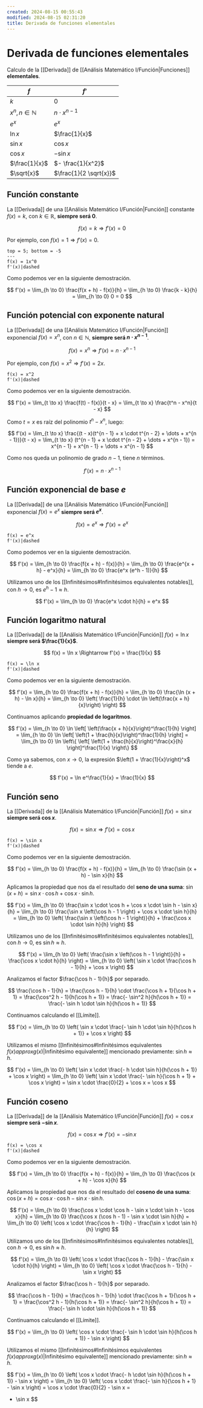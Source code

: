 ```yaml
---
created: 2024-08-15 00:55:43
modified: 2024-08-15 02:31:20
title: Derivada de funciones elementales
---
```


# Derivada de funciones elementales

Calculo de la [[Derivada]] de [[Análisis Matemático I/Función|Funciones]] **elementales**.

| $f$                     | $f'$                   |
| ----------------------- | ---------------------- |
| $k$                     | $0$                    |
| $x^n, n \in \mathbb{N}$ | $n \cdot x^{n - 1}$    |
| $e^x$                   | $e^x$                  |
| $\ln x$                 | $\frac{1}{x}$          |
| $\sin x$                | $\cos x$               |
| $\cos x$                | $- \sin x$             |
| $\frac{1}{x}$           | $- \frac{1}{x^2}$      |
| $\sqrt{x}$              | $\frac{1}{2 \sqrt{x}}$ |

## Función constante

La [[Derivada]] de una [[Análisis Matemático I/Función|Función]] constante $f(x) = k$, con $k \in \mathbb{R}$, **siempre será $0$**.

$$
f(x) = k \Rightarrow f'(x) = 0
$$

Por ejemplo, con $f(x) = 1 \Rightarrow f'(x) = 0$.

```desmos-graph
top = 5; bottom = -5
---
f(x) = 1x^0
f'(x)|dashed
```

Como podemos ver en la siguiente demostración.

$$
f'(x) =
\lim_{h \to 0} \frac{f(x + h) - f(x)}{h} =
\lim_{h \to 0} \frac{k - k}{h} =
\lim_{h \to 0} 0 =
0
$$

## Función potencial con exponente natural

La [[Derivada]] de una [[Análisis Matemático I/Función|Función]] exponencial $f(x) = x^n$, con $n \in \mathbb{N}$, **siempre será $n \cdot x^{n - 1}$**.

$$
f(x) = x^n \Rightarrow f'(x) = n \cdot x^{n - 1}
$$

Por ejemplo, con $f(x) = x^2 \Rightarrow f'(x) = 2x$.

```desmos-graph
f(x) = x^2
f'(x)|dashed
```

Como podemos ver en la siguiente demostración.

$$
f'(x) =
\lim_{t \to x} \frac{f(t) - f(x)}{t - x} =
\lim_{t \to x} \frac{t^n - x^n}{t - x}
$$

Como $t = x$ es raíz del polinomio $t^n - x^n$, luego:

$$
f'(x) =
\lim_{t \to x} \frac{(t - x)(t^{n - 1} + x \cdot t^{n - 2} + \dots + x^{n - 1})}{t - x} =
\lim_{t \to x} (t^{n - 1} + x \cdot t^{n - 2} + \dots + x^{n - 1}) =
x^{n - 1} + x^{n - 1} + \dots + x^{n - 1}
$$

Como nos queda un polinomio de grado $n - 1$, tiene $n$ términos.

$$
f'(x) = n \cdot x^{n - 1}
$$

## Función exponencial de base $e$

La [[Derivada]] de una [[Análisis Matemático I/Función|Función]] exponencial $f(x) = e^x$ **siempre será $e^x$**.

$$
f(x) = e^x \Rightarrow f'(x) = e^x
$$

```desmos-graph
f(x) = e^x
f'(x)|dashed
```

Como podemos ver en la siguiente demostración.

$$
f'(x) =
\lim_{h \to 0} \frac{f(x + h) - f(x)}{h} =
\lim_{h \to 0} \frac{e^{x + h} - e^x}{h} =
\lim_{h \to 0} \frac{e^x (e^h - 1)}{h}
$$

Utilizamos uno de los [[Infinitésimos#Infinitésimos equivalentes notables]], con $h \to 0$, es $e^h - 1 \approx h$.

$$
f'(x) =
\lim_{h \to 0} \frac{e^x \cdot h}{h} =
e^x
$$

## Función logaritmo natural

La [[Derivada]] de la [[Análisis Matemático I/Función|Función]] $f(x) = \ln x$ **siempre será $\frac{1}{x}$**.

$$
f(x) = \ln x \Rightarrow f'(x) = \frac{1}{x}
$$

```desmos-graph
f(x) = \ln x
f'(x)|dashed
```

Como podemos ver en la siguiente demostración.

$$
f'(x) =
\lim_{h \to 0} \frac{f(x + h) - f(x)}{h} =
\lim_{h \to 0} \frac{\ln (x + h) - \ln x}{h} =
\lim_{h \to 0} \left( \frac{1}{h} \cdot \ln \left(\frac{x + h}{x}\right) \right)
$$

Continuamos aplicando **propiedad de logaritmos**.

$$
f'(x) =
\lim_{h \to 0} \ln \left[ \left(\frac{x + h}{x}\right)^\frac{1}{h} \right] =
\lim_{h \to 0} \ln \left[ \left(1 + \frac{h}{x}\right)^\frac{1}{h} \right] =
\lim_{h \to 0} \ln \left\{ \left[ \left(1 + \frac{h}{x}\right)^\frac{x}{h} \right]^\frac{1}{x} \right\}
$$

Como ya sabemos, con $x \to 0$, la expresión $\left(1 + \frac{1}{x}\right)^x$ tiende a $e$.

$$
f'(x) =
\ln e^\frac{1}{x} =
\frac{1}{x}
$$

## Función seno

La [[Derivada]] de la [[Análisis Matemático I/Función|Función]] $f(x) = \sin x$ **siempre será $\cos x$**.

$$
f(x) = \sin x \Rightarrow f'(x) = \cos x
$$

```desmos-graph
f(x) = \sin x
f'(x)|dashed
```

Como podemos ver en la siguiente demostración.

$$
f'(x) =
\lim_{h \to 0} \frac{f(x + h) - f(x)}{h} =
\lim_{h \to 0} \frac{\sin (x + h) - \sin x}{h}
$$

Aplicamos la propiedad que nos da el resultado del **seno de una suma**: $\sin (x + h) = \sin x \cdot \cos h + \cos x \cdot \sin h$.

$$
f'(x) =
\lim_{h \to 0} \frac{\sin x \cdot \cos h + \cos x \cdot \sin h - \sin x}{h} =
\lim_{h \to 0} \frac{\sin x \left(\cos h - 1 \right) + \cos x \cdot \sin h}{h} =
\lim_{h \to 0} \left( \frac{\sin x \left(\cos h - 1 \right)}{h} + \frac{\cos x \cdot \sin h}{h} \right)
$$

Utilizamos uno de los [[Infinitésimos#Infinitésimos equivalentes notables]], con $h \to 0$, es $\sin h \approx h$.

$$
f'(x) =
\lim_{h \to 0} \left( \frac{\sin x \left(\cos h - 1 \right)}{h} + \frac{\cos x \cdot h}{h} \right) =
\lim_{h \to 0} \left( \sin x \cdot \frac{\cos h - 1}{h} + \cos x \right)
$$

Analizamos el factor $\frac{\cos h - 1}{h}$ por separado.

$$
\frac{\cos h - 1}{h} =
\frac{\cos h - 1}{h} \cdot \frac{\cos h + 1}{\cos h + 1} =
\frac{\cos^2 h - 1}{h(\cos h + 1)} =
\frac{- \sin^2 h}{h(\cos h + 1)} =
\frac{- \sin h \cdot \sin h}{h(\cos h + 1)}
$$

Continuamos calculando el [[Límite]].

$$
f'(x) =
\lim_{h \to 0} \left( \sin x \cdot \frac{- \sin h \cdot \sin h}{h(\cos h + 1)} + \cos x \right)
$$

Utilizamos el mismo [[Infinitésimos#Infinitésimos equivalentes $f(x) approx g(x)$|Infinitésimo equivalente]] mencionado previamente: $\sin h \approx h$.

$$
f'(x) =
\lim_{h \to 0} \left( \sin x \cdot \frac{- h \cdot \sin h}{h(\cos h + 1)} + \cos x \right) =
\lim_{h \to 0} \left( \sin x \cdot \frac{- \sin h}{\cos h + 1} + \cos x \right) =
\sin x \cdot \frac{0}{2} + \cos x =
\cos x
$$

## Función coseno

La [[Derivada]] de la [[Análisis Matemático I/Función|Función]] $f(x) = \cos x$ **siempre será $- \sin x$**.

$$
f(x) = \cos x \Rightarrow f'(x) = - \sin x
$$

```desmos-graph
f(x) = \cos x
f'(x)|dashed
```

Como podemos ver en la siguiente demostración.

$$
f'(x) =
\lim_{h \to 0} \frac{f(x + h) - f(x)}{h} =
\lim_{h \to 0} \frac{\cos (x + h) - \cos x}{h}
$$

Aplicamos la propiedad que nos da el resultado del **coseno de una suma**: $\cos (x + h) = \cos x \cdot \cos h - \sin x \cdot \sin h$.

$$
f'(x) =
\lim_{h \to 0} \frac{\cos x \cdot \cos h - \sin x \cdot \sin h - \cos x}{h} =
\lim_{h \to 0} \frac{\cos x (\cos h - 1) - \sin x \cdot \sin h}{h} =
\lim_{h \to 0} \left( \cos x \cdot \frac{\cos h - 1}{h} - \frac{\sin x \cdot \sin h}{h} \right)
$$

Utilizamos uno de los [[Infinitésimos#Infinitésimos equivalentes notables]], con $h \to 0$, es $\sin h \approx h$.

$$
f'(x) =
\lim_{h \to 0} \left( \cos x \cdot \frac{\cos h - 1}{h} - \frac{\sin x \cdot h}{h} \right) =
\lim_{h \to 0} \left( \cos x \cdot \frac{\cos h - 1}{h} - \sin x \right)
$$

Analizamos el factor $\frac{\cos h - 1}{h}$ por separado.

$$
\frac{\cos h - 1}{h} =
\frac{\cos h - 1}{h} \cdot \frac{\cos h + 1}{\cos h + 1} =
\frac{\cos^2 h - 1}{h(\cos h + 1)} =
\frac{- \sin^2 h}{h(\cos h + 1)} =
\frac{- \sin h \cdot \sin h}{h(\cos h + 1)}
$$

Continuamos calculando el [[Límite]].

$$
f'(x) =
\lim_{h \to 0} \left( \cos x \cdot \frac{- \sin h \cdot \sin h}{h(\cos h + 1)} - \sin x \right)
$$

Utilizamos el mismo [[Infinitésimos#Infinitésimos equivalentes $f(x) approx g(x)$|Infinitésimo equivalente]] mencionado previamente: $\sin h \approx h$.

$$
f'(x) =
\lim_{h \to 0} \left( \cos x \cdot \frac{- h \cdot \sin h}{h(\cos h + 1)} - \sin x \right) =
\lim_{h \to 0} \left( \cos x \cdot \frac{- \sin h}{\cos h + 1} - \sin x \right) =
\cos x \cdot \frac{0}{2} - \sin x =
- \sin x
$$
